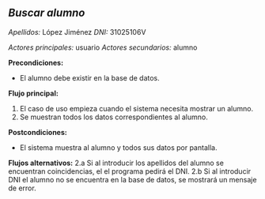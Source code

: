 ***Buscar alumno***
---
*Apellidos:* López Jiménez
*DNI:* 31025106V

*Actores principales:* usuario
*Actores secundarios:* alumno

**Precondiciones:**
- El alumno debe existir en la base de datos.

**Flujo principal:**
1. El caso de uso empieza cuando el sistema necesita mostrar un alumno.
2. Se muestran todos los datos correspondientes al alumno.

**Postcondiciones:**
- El sistema muestra al alumno y todos sus datos por pantalla.

**Flujos alternativos:**
2.a Si al introducir los apellidos del alumno se encuentran coincidencias, el
    el programa pedirá el DNI.
2.b Si al introducir DNI el alumno no se encuentra en la base de datos, se
    mostrará un mensaje de error.
